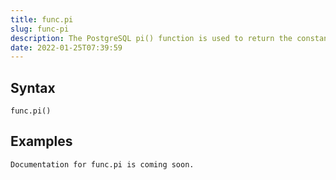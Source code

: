 ```yaml
---
title: func.pi
slug: func-pi
description: The PostgreSQL pi() function is used to return the constant value of pi
date: 2022-01-25T07:39:59
---
```



## Syntax



```
func.pi()
```


## Examples



```
Documentation for func.pi is coming soon.
```
